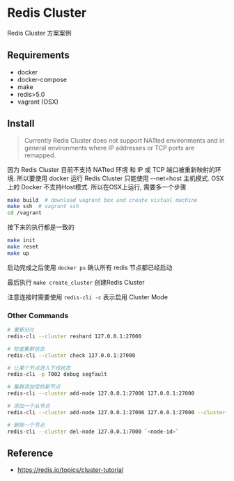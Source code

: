 # Redis Cluster

Redis Cluster 方案案例

## Requirements

* docker
* docker-compose
* make
* redis>5.0
* vagrant (OSX)

## Install

> Currently Redis Cluster does not support NATted environments and in general environments where IP addresses or TCP ports are remapped.

因为 Redis Cluster 目前不支持 NATted 环境 和 IP 或 TCP 端口被重新映射的环境. 所以要使用 docker 运行 Redis Cluster 只能使用 --net=host 主机模式. OSX 上的 Docker 不支持Host模式. 所以在OSX上运行, 需要多一个步骤

```bash
make build  # download vagrant box and create vistual machine
make ssh  # vagrant ssh
cd /vagrant
```

接下来的执行都是一致的

```bash
make init
make reset
make up
```

启动完成之后使用 `docker ps` 确认所有 redis 节点都已经启动

最后执行 `make create_cluster` 创建Redis Cluster

注意连接时需要使用 `redis-cli -c` 表示启用 Cluster Mode

### Other Commands

```bash
# 重新分片
redis-cli --cluster reshard 127.0.0.1:27000

# 检查集群状态
redis-cli --cluster check 127.0.0.1:27000

# 让某个节点进入下线状态
redis-cli -p 7002 debug segfault

# 集群添加空的新节点
redis-cli --cluster add-node 127.0.0.1:27006 127.0.0.1:27000

# 添加一个从节点
redis-cli --cluster add-node 127.0.0.1:27006 127.0.0.1:27000 --cluster-slave

# 删除一个节点
redis-cli --cluster del-node 127.0.0.1:7000 `<node-id>`

```

## Reference

* https://redis.io/topics/cluster-tutorial

